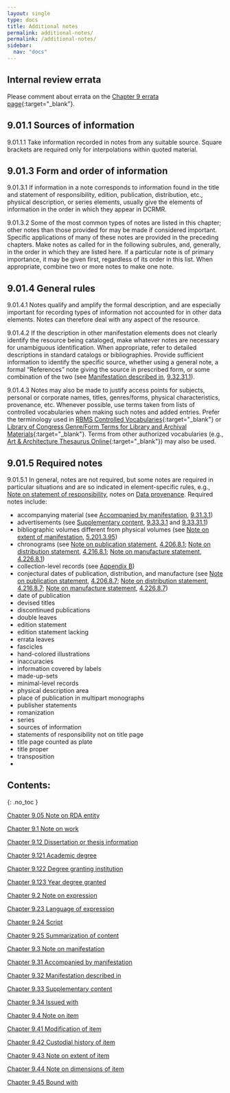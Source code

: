 ```yaml
---
layout: single
type: docs
title: Additional notes
permalink: additional-notes/
permalink: /additional-notes/
sidebar:
  nav: "docs"
---
```


## Internal review errata

Please comment about errata on the [Chapter 9 errata page](https://docs.google.com/document/d/1O-4HOsrSwNPkw28P9J9SWmJv0cwGZ0DGGSfXrEWaaO0/edit#heading=h.tkuh1nhpjoxs){:target="_blank"}.

## 9.01.1 Sources of information 

<a name="9.01.1.1">9.01.1.1</a> Take information recorded in notes from any suitable source. Square brackets are required only for interpolations within quoted material.

## 9.01.3 Form and order of information

<a name="9.01.3.1">9.01.3.1</a> If information in a note corresponds to information found in the title and statement of responsibility, edition, publication, distribution, etc., physical description, or series elements, usually give the elements of information in the order in which they appear in DCRMR.

<a name="9.01.3.2">9.01.3.2</a> Some of the most common types of notes are listed in this chapter; other notes than those provided for may be made if considered important. Specific applications of many of these notes are provided in the preceding chapters. Make notes as called for in the following subrules, and, generally, in the order in which they are listed here. If a particular note is of primary importance, it may be given first, regardless of its order in this list. When appropriate, combine two or more notes to make one note.

## 9.01.4 General rules

<a name="9.01.4.1">9.01.4.1</a> Notes qualify and amplify the formal description, and are especially important for recording types of information not accounted for in other data elements. Notes can therefore deal with any aspect of the resource.

<a name="9.01.4.2">9.01.4.2</a> If the description in other manifestation elements does not clearly identify the resource being cataloged, make whatever notes are necessary for unambiguous identification. When appropriate, refer to detailed descriptions in standard catalogs or bibliographies. Provide sufficient information to identify the specific source, whether using a general note, a formal “References” note giving the source in prescribed form, or some combination of the two (see [Manifestation described in](/DCRMR/additional-notes/Manifestation-described-in/), [9.32.31.1](/DCRMR/additional-notes/Manifestation-described-in/#9.32.31.1)).

<a name="9.01.4.3">9.01.4.3</a> Notes may also be made to justify access points for subjects, personal or corporate names, titles, genres/forms, physical characteristics, provenance, etc. Whenever possible, use terms taken from lists of controlled vocabularies when making such notes and added entries. Prefer the terminology used in [RBMS Controlled Vocabularies](http://rbms.info/vocabularies/index.shtml){:target="_blank"} or [Library of Congress Genre/Form Terms for Library and Archival Materials](https://id.loc.gov/authorities/genreForms.html){:target="_blank"}. Terms from other authorized vocabularies (e.g., [Art & Architecture Thesaurus Online](https://www.getty.edu/research/tools/vocabularies/aat){:target="_blank"}) may also be used.

## 9.01.5 Required notes

<a name="9.01.5.1">9.01.5.1</a> In general, notes are not required, but some notes are required in particular situations and are so indicated in element-specific rules, e.g., [Note on statement of responsibility](/DCRMR/sor/Note-on-statement-of-responsibility/), notes on [Data provenance](/DCRMR/general-rules/Data-provenance/).  Required notes include:

+ accompanying material (see [Accompanied by manifestation](/DCRMR/additional-notes/Accompanied-by-manifestation), [9.31.3.1](/DCRMR/additional-notes/Accompanied-by-manifestation#9.31.3.1))  
+ advertisements (see [Supplementary content](/DCRMR/additional-notes/Supplementary-content/), [9.33.3.1](/DCRMR/additional-notes/Supplementary-content/#9.33.3.1) and [9.33.31.1](/DCRMR/additional-notes/Supplementary-content/#9.33.31.1))
+ bibliographic volumes different from physical volumes (see [Note on extent of manifestation](/DCRMR/phys-desc/Note-on-extent-of-manifestation/), [5.201.3.95](/DCRMR/phys-desc/Note-on-extent-of-manifestation/#5.201.3.95))  
+ chronograms (see [Note on publication statement](/DCRMR/ppdm/Note-on-publication-statement/), [4.206.8.1](/DCRMR/ppdm/Note-on-publication-statement/#4.206.8.1); [Note on distribution statement](/DCRMR/ppdm/Note-on-distribution-statement/), [4.216.8.1](/DCRMR/ppdm/Note-on-distribution-statement/#4.216.8.1); [Note on manufacture statement](/DCRMR/ppdm/Note-on-manufacture-statement/), [4.226.8.1](/DCRMR/ppdm/Note-on-manufacture-statement/#4.226.8.1))   
+ collection-level records (see [Appendix B](/DCRMR/appendices/Appendix-b/))   
+ conjectural dates of publication, distribution, and manufacture (see [Note on publication statement](/DCRMR/ppdm/Note-on-publication-statement/), [4.206.8.7](/DCRMR/ppdm/Note-on-publication-statement/#4.206.8.7); [Note on distribution statement](/DCRMR/ppdm/Note-on-distribution-statement/), [4.216.8.7](/DCRMR/ppdm/Note-on-distribution-statement/#4.216.8.7); [Note on manufacture statement](/DCRMR/ppdm/Note-on-manufacture-statement/), [4.226.8.7](/DCRMR/ppdm/Note-on-manufacture-statement/#4.226.8.7))
+ date of publication  
+ devised titles  
+ discontinued publications  
+ double leaves  
+ edition statement  
+ edition statement lacking  
+ errata leaves  
+ fascicles  
+ hand-colored illustrations  
+ inaccuracies  
+ information covered by labels
+ made-up-sets
+ minimal-level records
+ physical description area
+ place of publication in multipart monographs
+ publisher statements
+ romanization
+ series
+ sources of information
+ statements of responsibility not on title page
+ title page counted as plate
+ title proper
+ transposition
+ 

## Contents:
{: .no_toc }

[Chapter 9.05 Note on RDA entity](/DCRMR/additional-notes/Note-on-RDA-entity/)

[Chapter 9.1 Note on work](/DCRMR/additional-notes/Note-on-work/)

[Chapter 9.12 Dissertation or thesis information](/DCRMR/additional-notes/Dissertation-or-thesis-information/)

[Chapter 9.121 Academic degree](/DCRMR/additional-notes/Academic-degree/)

[Chapter 9.122 Degree granting institution](/DCRMR/additional-notes/Degree-granting-institution/)

[Chapter 9.123 Year degree granted](/DCRMR/additional-notes/Year-degree-granted/)

[Chapter 9.2 Note on expression](/DCRMR/additional-notes/Note-on-expression/)

[Chapter 9.23 Language of expression](/DCRMR/additional-notes/Language-of-expression/)

[Chapter 9.24 Script](/DCRMR/additional-notes/Script/)

[Chapter 9.25 Summarization of content](/DCRMR/additional-notes/Summarization-of-content/)

[Chapter 9.3 Note on manifestation](/DCRMR/additional-notes/Note-on-manifestation/)

[Chapter 9.31 Accompanied by manifestation](/DCRMR/additional-notes/Accompanied-by-manifestation/)

[Chapter 9.32 Manifestation described in](/DCRMR/additional-notes/Manifestation-described-in/)

[Chapter 9.33 Supplementary content](/DCRMR/additional-notes/Supplementary-content/)

[Chapter 9.34 Issued with](/DCRMR/additional-notes/Issued-with/)

[Chapter 9.4 Note on item](/DCRMR/additional-notes/Note-on-item/)

[Chapter 9.41 Modification of item](/DCRMR/additional-notes/Modification-of-item/)

[Chapter 9.42 Custodial history of item](/DCRMR/additional-notes/Custodial-history-of-item/)

[Chapter 9.43 Note on extent of item](/DCRMR/additional-notes/Note-on-extent-of-item/)

[Chapter 9.44 Note on dimensions of item](/DCRMR/additional-notes/Note-on-dimensions-of-item/)

[Chapter 9.45 Bound with](/DCRMR/additional-notes/Bound-with/)
